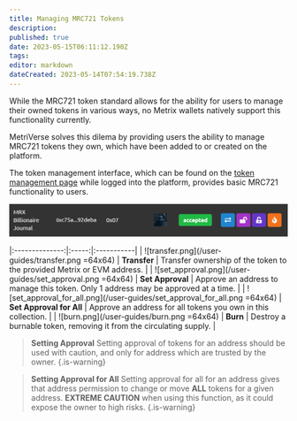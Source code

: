 ```yaml
---
title: Managing MRC721 Tokens
description: 
published: true
date: 2023-05-15T06:11:12.190Z
tags: 
editor: markdown
dateCreated: 2023-05-14T07:54:19.738Z
---
```


While the MRC721 token standard allows for the ability for users to manage their owned tokens in various ways, no Metrix wallets natively support this functionality currently.

MetriVerse solves this dilema by providing users the ability to manage MRC721 tokens they own, which have been added to or created on the platform.

The token management interface, which can be found on the [token management page](https://metriverse.exchange/app/manage/token) while logged into the platform, provides basic MRC721 functionality to users.
 
![manage_token.png](/user-guides/manage_token.png)



|:--------------:|:-----:|:-----------|
| ![transfer.png](/user-guides/transfer.png =64x64) |  **Transfer** | Transfer ownership of the token to the provided Metrix or EVM address. |
| ![set_approval.png](/user-guides/set_approval.png =64x64) |  **Set Approval** | Approve an address to manage this token. Only 1 address may be approved at a time. |
| ![set_approval_for_all.png](/user-guides/set_approval_for_all.png =64x64) |  **Set Approval for All** | Approve an address for all tokens you own in this collection. |
| ![burn.png](/user-guides/burn.png =64x64) |  **Burn** | Destroy a burnable token, removing it from the circulating supply. |


> **Setting Approval**
> Setting approval of tokens for an address should be used with caution, and only for address which are trusted by the owner.
{.is-warning}

> **Setting Approval for All**
> Setting approval for all for an address gives that address permission to change or move **ALL** tokens for a given address. **EXTREME CAUTION** when using this function, as it could expose the owner to high risks.
{.is-warning}
